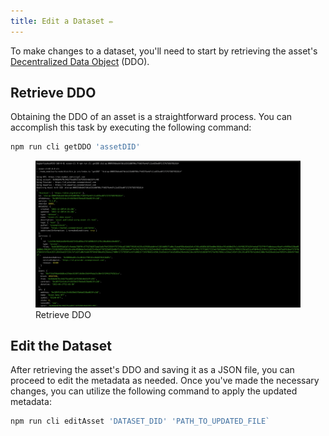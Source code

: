 ```yaml
---
title: Edit a Dataset ✏️
---
```


To make changes to a dataset, you'll need to start by retrieving the asset's [Decentralized Data Object](../ddo-specification.md) (DDO).

## Retrieve DDO

Obtaining the DDO of an asset is a straightforward process. You can accomplish this task by executing the following command:

```bash
npm run cli getDDO 'assetDID'
```

<figure><img src="../../.gitbook/assets/cli/getAsset.png" alt=""><figcaption>Retrieve DDO</figcaption></figure>

## Edit the Dataset 

After retrieving the asset's DDO and saving it as a JSON file, you can proceed to edit the metadata as needed. Once you've made the necessary changes, you can utilize the following command to apply the updated metadata:

```bash
npm run cli editAsset 'DATASET_DID' 'PATH_TO_UPDATED_FILE`

```
